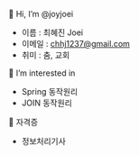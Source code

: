 👋 Hi, I’m @joyjoei
- 이름 : 최혜진 Joei
- 이메일 : chhj1237@gmail.com
- 취미 : 춤, 교회


👀 I’m interested in 
- Spring 동작원리
- JOIN 동작원리

💞️ 자격증
- 정보처리기사

